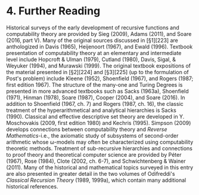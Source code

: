 # 4. Further Reading

Historical surveys of the early development of recursive functions and computability theory are provided by Sieg (2009), Adams (2011), and Soare (2016, part V). Many of the original sources discussed in [§1][223] are anthologized in Davis (1965), Heijenoort (1967), and Ewald (1996). Textbook presentation of computability theory at an elementary and intermediate level include Hopcroft & Ulman (1979), Cutland (1980), Davis, Sigal, & Weyuker (1994), and Murawski (1999). The original textbook expositions of the material presented in [§2][224] and [§3][225] (up to the formulation of Post's problem) include Kleene (1952), Shoenfield (1967), and Rogers (1987; first edition 1967). The structure of the many-one and Turing Degrees is presented in more advanced textbooks such as Sacks (1963a), Shoenfield (1971), Hinman (1978), Soare (1987), Cooper (2004), and Soare (2016). In addition to Shoenfield (1967, ch. 7) and Rogers (1987, ch. 16), the classic treatment of the hyperarithmetical and analytical hierarchies is Sacks (1990). Classical and effective descriptive set theory are developed in Y. Moschovakis (2009, first edition 1980) and Kechris (1995). Simpson (2009) develops connections between computability theory and *Reverse Mathematics*-i.e., the axiomatic study of subsystems of second-order arithmetic whose ω-models may often be characterized using computability theoretic methods. Treatment of sub-recursive hierarchies and connections to proof theory and theoretical computer science are provided by Péter (1967), Rose (1984), Clote (2002, ch. 6-7), and Schwichtenberg & Wainer (2011). Many of the historical and mathematical topics surveyed in this entry are also presented in greater detail in the two volumes of Odifreddi's *Classical Recursion Theory* (1989, 1999a), which contain many additional historical references.

[7]: https://plato.stanford.edu/entries/hilbert-program/
[8]: https://plato.stanford.edu/entries/proof-theory/
[15]: https://plato.stanford.edu/entries/goedel-incompleteness/
[21]: https://plato.stanford.edu/entries/self-reference/
[38]: https://plato.stanford.edu/entries/church-turing/
[39]: https://plato.stanford.edu/entries/computational-complexity/
[43]: https://plato.stanford.edu/entries/logic-combinatory/
[45]: https://plato.stanford.edu/entries/turing-machine/
[50]: https://plato.stanford.edu/entries/goedel/
[81]: https://plato.stanford.edu/entries/computational-complexity/
[184]: https://plato.stanford.edu/entries/set-theory/
[200]: https://plato.stanford.edu/entries/liar-paradox/
